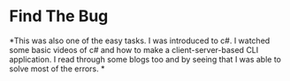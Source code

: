 

# Find The Bug
 
*This was also one of the easy tasks. I was introduced to c#. I watched some basic videos of c# and how to make a client-server-based CLI application. I read through some blogs too and by seeing that I was able to solve most of the errors. *
